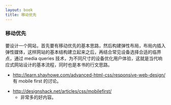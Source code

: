 ```yaml
---
layout: book
title: 移动优先
---
```


### 移动优先

要设计一个网站，首先要有移动优先的基本思路，然后构建弹性布局，布局内插入弹性媒体，这样网站的基本结构建立起来之后，再结合常见设备选择合适的临界点，通过 media queries
技术，为不同尺寸的设备优化用户体验，这就是当代响应式网站设计的基本流程，同时也是本书的行文思路。

* http://learn.shayhowe.com/advanced-html-css/responsive-web-design/ 有 mobile first 的讨论。


- http://designshack.net/articles/css/mobilefirst/
  - 非常多的好内容。
